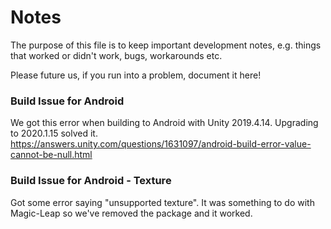 # Notes
The purpose of this file is to keep important development notes, e.g. things that worked or didn't work, bugs, workarounds etc.

Please future us, if you run into a problem, document it here!

### Build Issue for Android

We got this error when building to Android with Unity 2019.4.14.
Upgrading to 2020.1.15 solved it.
https://answers.unity.com/questions/1631097/android-build-error-value-cannot-be-null.html

### Build Issue for Android - Texture

Got some error saying "unsupported texture". It was something to do with Magic-Leap so we've removed the package and it worked.